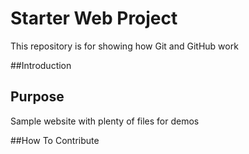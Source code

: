 # Starter Web Project

This repository is for showing how Git and GitHub work

##Introduction

## Purpose

Sample website with plenty of files for demos

##How To Contribute